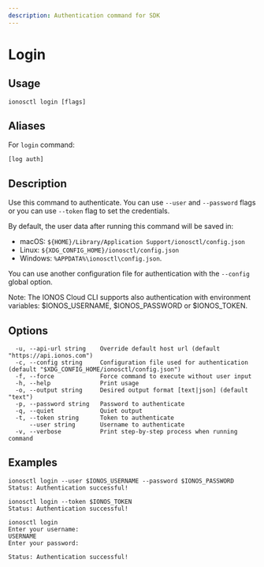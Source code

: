 ```yaml
---
description: Authentication command for SDK
---
```


# Login

## Usage

```text
ionosctl login [flags]
```

## Aliases

For `login` command:

```text
[log auth]
```

## Description

Use this command to authenticate. You can use  `--user` and `--password` flags or you can use  `--token` flag to set the credentials.

By default, the user data after running this command will be saved in:

* macOS: `${HOME}/Library/Application Support/ionosctl/config.json`
* Linux: `${XDG_CONFIG_HOME}/ionosctl/config.json`
* Windows: `%APPDATA%\ionosctl\config.json`.

You can use another configuration file for authentication with the `--config` global option.

Note: The IONOS Cloud CLI supports also authentication with environment variables: $IONOS_USERNAME, $IONOS_PASSWORD or $IONOS_TOKEN.

## Options

```text
  -u, --api-url string    Override default host url (default "https://api.ionos.com")
  -c, --config string     Configuration file used for authentication (default "$XDG_CONFIG_HOME/ionosctl/config.json")
  -f, --force             Force command to execute without user input
  -h, --help              Print usage
  -o, --output string     Desired output format [text|json] (default "text")
  -p, --password string   Password to authenticate
  -q, --quiet             Quiet output
  -t, --token string      Token to authenticate
      --user string       Username to authenticate
  -v, --verbose           Print step-by-step process when running command
```

## Examples

```text
ionosctl login --user $IONOS_USERNAME --password $IONOS_PASSWORD
Status: Authentication successful!

ionosctl login --token $IONOS_TOKEN
Status: Authentication successful!

ionosctl login
Enter your username:
USERNAME
Enter your password:

Status: Authentication successful!
```

